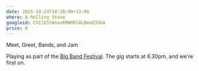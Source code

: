 ```yaml
---
date: 2025-10-24T18:30:00+13:00
where: A Rolling Stone
googleid: ChIJ6StWnxeKMW0RlALBmnQ38kA
price: 0
---
```

Meet, Greet, Bands, and Jam

Playing as part of the [Big Band Festival](https://www.chchbigbandfest.com/plan-your-festival/a-rolling-stone-gathers-big-bands). The gig starts at 6.30pm, and we're first on.
